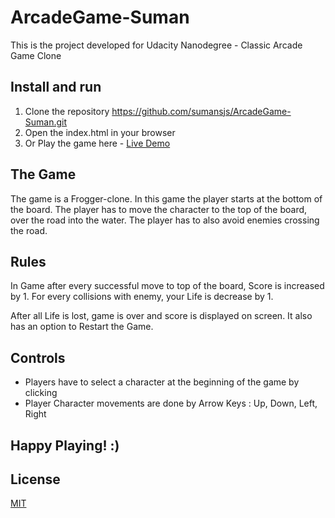 # ArcadeGame-Suman
This is the project developed for Udacity Nanodegree - Classic Arcade Game Clone

## Install and run

1. Clone the repository https://github.com/sumansjs/ArcadeGame-Suman.git
2. Open the index.html in your browser
3. Or Play the game here - [Live Demo](https://sumansjs.github.io/ArcadeGame-Suman/)

## The Game

The game is a Frogger-clone. In this game the player starts at the bottom of the board. The player has to move the character to the top of the board, over the road into the water. The player has to also avoid enemies crossing the road.

## Rules

In Game after every successful move to top of the board, Score is increased by 1. For every collisions with enemy, your Life is decrease by 1.

After all Life is lost, game is over and score is displayed on screen. It also has an option to Restart the Game.

## Controls

* Players have to select a character at the beginning of the game by clicking
* Player Character movements are done by Arrow Keys : Up, Down, Left, Right  

## Happy Playing! :)

## License
[MIT](https://choosealicense.com/licenses/mit/)